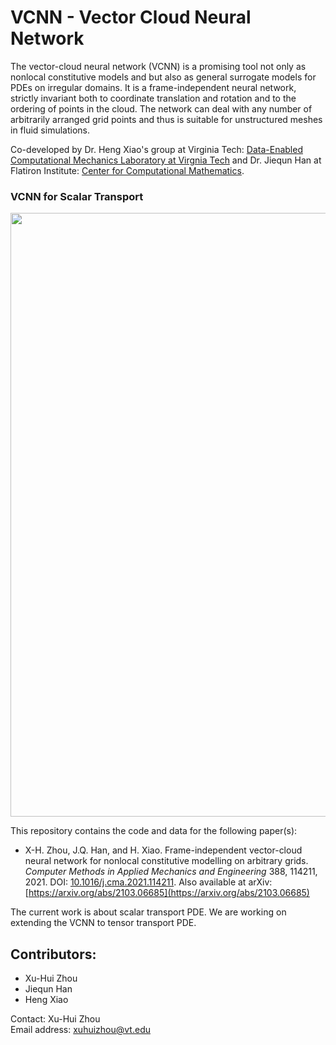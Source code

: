 # VCNN - Vector Cloud Neural Network
The vector-cloud neural network (VCNN) is a promising tool not only as nonlocal constitutive models and but also as general surrogate models for PDEs on irregular domains. It is a frame-independent neural network, strictly invariant both to coordinate translation and rotation and to the ordering of points in the cloud. The network can deal with any number of arbitrarily arranged grid points and thus is suitable for unstructured meshes in fluid simulations.

Co-developed by Dr. Heng Xiao's group at Virginia Tech: [Data-Enabled Computational Mechanics Laboratory at Virgnia Tech](https://www.aoe.vt.edu/people/faculty/xiaoheng/personal-page.html) and Dr. Jiequn Han at Flatiron Institute: [Center for Computational Mathematics](https://users.flatironinstitute.org/~jhan/).

### VCNN for Scalar Transport
<div align=center><img width="966" src="https://github.com/xuhuizhou-vt/VCNN-nonlocal-constitutive-model/blob/master/figs/schematic-NN.png"/></div>

This repository contains the code and data for the following paper(s):

*   X-H. Zhou, J.Q. Han, and H. Xiao. Frame-independent vector-cloud neural network for nonlocal constitutive modelling on arbitrary grids. *Computer Methods in Applied Mechanics and Engineering* 388, 114211, 2021. DOI: [10.1016/j.cma.2021.114211](https://doi.org/10.1016/j.cma.2021.114211). Also available at arXiv: [https://arxiv.org/abs/2103.06685](https://arxiv.org/abs/2103.06685)

The current work is about scalar transport PDE. We are working on extending the VCNN to tensor transport PDE.

Contributors:
-------------
* Xu-Hui Zhou
* Jiequn Han
* Heng Xiao

Contact: Xu-Hui Zhou     
Email address: xuhuizhou@vt.edu

